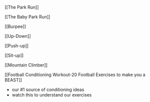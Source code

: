 [[The Park Run]]

[[The Baby Park Run]]

[[Burpee]]

[[Up-Down]]

[[Push-up]]

[[Sit-up]]

[[Mountain Climber]]

[[Football Conditioning Workout-20 Football Exercises to make you a BEAST]]
- our #1 source of conditioning ideas
- watch this to understand our exercises